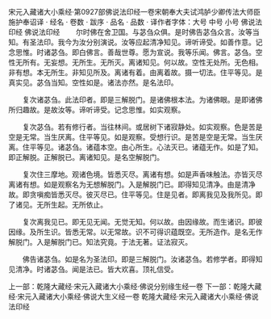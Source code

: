 宋元入藏诸大小乘经·第0927部佛说法印经一卷宋朝奉大夫试鸿胪少卿传法大师臣施护奉诏译
· 经名 · 卷数 · 跋序
· 品名 · 品数 · 译作者字体：大号 中号 小号
佛说法印经
佛说法印经
　　尔时佛在舍卫国。与苾刍众俱。是时佛告苾刍众言。汝等当知。有圣法印。我今为汝分别演说。汝等应起清净知见。谛听谛受。如善作意。记念思惟。时诸苾刍。即白佛言。善哉世尊。愿为宣说。我等乐闻。佛言。苾刍。空性无所有。无妄想。无所生。无所灭。离诸知见。何以故。空性无处所。无色相。非有想。本无所生。非知见所及。离诸有着。由离着故。摄一切法。住平等见。是真实见。苾刍当知。空性如是。诸法亦然。是名法印。

　　复次诸苾刍。此法印者。即是三解脱门。是诸佛根本法。为诸佛眼。是即诸佛所归趣故。是故汝等。谛听谛受。记念思惟。如实观察。

　　复次苾刍。若有修行者。当往林间。或居树下诸寂静处。如实观察。色是苦是空是无常。当生厌离。住平等见。如是观察。受想行识。是苦是空是无常。当生厌离。住平等见。诸苾刍。诸蕴本空。由心所生。心法灭已。诸蕴无作。如是了知。即正解脱。正解脱已。离诸知见。是名空解脱门。

　　复次住三摩地。观诸色境。皆悉灭尽。离诸有想。如是声香味触法。亦皆灭尽离诸有想。如是观察名为无想解脱门。入是解脱门已。即得知见清净。由是清净故。即贪嗔痴皆悉灭尽。彼灭尽已。住平等见。住是见者。即离我见及我所见。即了诸见。无所生起。无所依止。

　　复次离我见已。即无见无闻。无觉无知。何以故。由因缘故。而生诸识。即彼因缘。及所生识。皆悉无常。以无常故。识不可得识蕴既空。无所造作。是名无作解脱门。入是解脱门已。知法究竟。于法无著。证法寂灭。

　　佛告诸苾刍。如是名为圣法印。即是三解脱门。汝诸苾刍。若修学者。即得知见清净。时诸苾刍。闻是法已。皆大欢喜。顶礼信受。

上一部：乾隆大藏经·宋元入藏诸大小乘经·佛说分别缘生经一卷
下一部：乾隆大藏经·宋元入藏诸大小乘经·佛说大生义经一卷
乾隆大藏经·宋元入藏诸大小乘经·佛说法印经